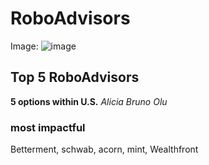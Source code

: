 # RoboAdvisors
Image: ![image](https://github.com/Oboboluwole/RoboAdvisors/assets/154478789/024827f4-623c-4e5d-b774-bc09cbad50b4)
## Top 5 RoboAdvisors
**5 options within U.S.**
*Alicia Bruno Olu*
### most impactful
Betterment, schwab, acorn, mint, Wealthfront
